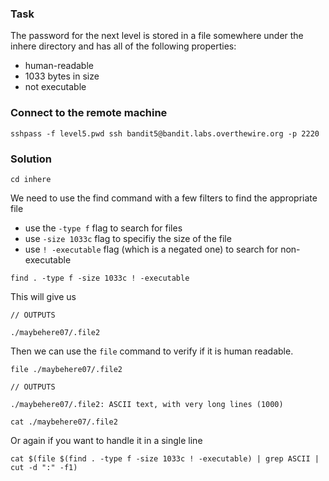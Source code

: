 ### Task

The password for the next level is stored in a file somewhere under the inhere directory and has all of the following properties:

- human-readable
- 1033 bytes in size
- not executable

### Connect to the remote machine

```
sshpass -f level5.pwd ssh bandit5@bandit.labs.overthewire.org -p 2220
```

### Solution

```
cd inhere
```

We need to use the find command with a few filters to find the appropriate file

- use the `-type f` flag to search for files
- use `-size 1033c` flag to specifiy the size of the file
- use `! -executable` flag (which is a negated one) to search for non-executable

```
find . -type f -size 1033c ! -executable
```

This will give us

```
// OUTPUTS

./maybehere07/.file2
```

Then we can use the `file` command to verify if it is human readable.

```
file ./maybehere07/.file2
```

```
// OUTPUTS

./maybehere07/.file2: ASCII text, with very long lines (1000)
```

```
cat ./maybehere07/.file2
```

Or again if you want to handle it in a single line

```
cat $(file $(find . -type f -size 1033c ! -executable) | grep ASCII | cut -d ":" -f1)
```
